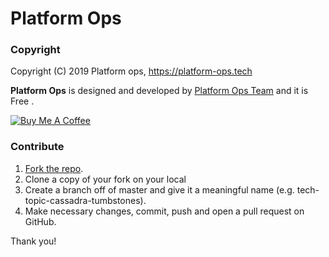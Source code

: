 # Platform Ops

### Copyright

Copyright (C) 2019 Platform ops, https://platform-ops.tech

**Platform Ops** is designed and developed by [Platform Ops Team](https://platform-ops.tech/team) and it is Free . 

<a href="https://platform-ops.tech/donate/" target="_blank"><img src="https://www.buymeacoffee.com/assets/img/custom_images/orange_img.png" alt="Buy Me A Coffee" style="height: auto !important;width: auto !important;" ></a>

### Contribute

1. [Fork the repo](https://github.com/PlatformOps/platformops.github.io.git).
2. Clone a copy of your fork on your local
3. Create a branch off of master and give it a meaningful name (e.g. tech-topic-cassadra-tumbstones).
4. Make necessary changes, commit, push and open a pull request on GitHub.

Thank you!
